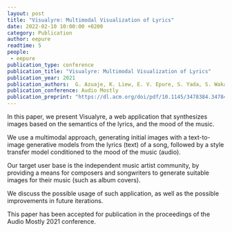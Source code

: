 ```yaml
---
layout: post
title: "Visualyre: Multimodal Visualization of Lyrics"
date: 2022-02-10 10:00:00 +0200
category: Publication
author: eepure
readtime: 5
people:
 - eepure
publication_type: conference
publication_title: "Visualyre: Multimodal Visualization of Lyrics"
publication_year: 2021
publication_authors:  G. Azuaje, K. Liew, E. V. Epure, S. Yada, S. Wakamiya, E. Aramaki
publication_conference: Audio Mostly
publication_preprint: "https://dl.acm.org/doi/pdf/10.1145/3478384.3478420"
---
```


In this paper, we present Visualyre, a web application that synthesizes images based on the semantics of the lyrics, and the mood of the music. 

We use a multimodal approach, generating initial images with a text-to-image generative models from the lyrics (text) of a song, followed by a style transfer model conditioned to the mood of the music (audio).

Our target user base is the independent music artist community, by providing a means for composers and songwriters to generate suitable images for their music (such as album covers). 

We discuss the possible usage of such application, as well as the possible improvements in future iterations.

This paper has been accepted for publication in the proceedings of the Audio Mostly 2021 conference.
